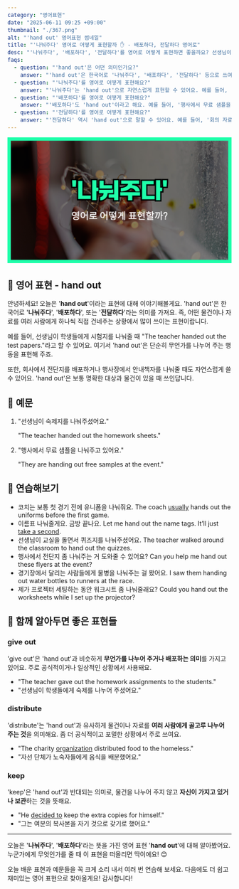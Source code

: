 ```yaml
---
category: "영어표현"
date: "2025-06-11 09:25 +09:00"
thumbnail: "./367.png"
alt: "'hand out' 영어표현 썸네일"
title: "'나눠주다' 영어로 어떻게 표현할까 ✋ - 배포하다, 전달하다 영어로"
desc: "'나눠주다', '배포하다', '전달하다'를 영어로 어떻게 표현하면 좋을까요? 선생님이 시험지를 나눠주셨어요, 행사에서 무료 샘플을 나눠주고 있어요 등 상황에 맞는 표현법을 배워봅시다. 다양한 예문을 통해서 연습하고 본인의 표현으로 만들어 보세요."
faqs:
  - question: "'hand out'은 어떤 의미인가요?"
    answer: "'hand out'은 한국어로 '나눠주다', '배포하다', '전달하다' 등으로 쓰여요. 여러 사람에게 직접 물건이나 자료를 하나씩 건네줄 때 사용하는 표현이에요."
  - question: "'나눠주다'를 영어로 어떻게 표현해요?"
    answer: "'나눠주다'는 'hand out'으로 자연스럽게 표현할 수 있어요. 예를 들어, '선생님이 숙제지를 나눠주셨어요'는 'The teacher handed out the homework sheets.'라고 해요."
  - question: "'배포하다'를 영어로 어떻게 표현해요?"
    answer: "'배포하다'도 'hand out'이라고 해요. 예를 들어, '행사에서 무료 샘플을 배포하고 있어요'는 'They are handing out free samples at the event.'로 표현해요."
  - question: "'전달하다'를 영어로 어떻게 표현해요?"
    answer: "'전달하다' 역시 'hand out'으로 말할 수 있어요. 예를 들어, '회의 자료를 모두에게 전달해 주세요'는 'Please hand out the meeting materials to everyone.'라고 해요."
---
```


!['hand out' 영어표현](./367.png)

## 🌟 영어 표현 - hand out

안녕하세요! 오늘은 '**hand out**'이라는 표현에 대해 이야기해볼게요. 'hand out'은 한국어로 '**나눠주다**', '**배포하다**', 또는 '**전달하다**'라는 의미를 가져요. 즉, 어떤 물건이나 자료를 여러 사람에게 하나씩 직접 건네주는 상황에서 많이 쓰이는 표현이랍니다.

예를 들어, 선생님이 학생들에게 시험지를 나눠줄 때 "The teacher handed out the test papers."라고 할 수 있어요. 여기서 'hand out'은 단순히 무언가를 나누어 주는 행동을 표현해 주죠.

또한, 회사에서 전단지를 배포하거나 행사장에서 안내책자를 나눠줄 때도 자연스럽게 쓸 수 있어요. 'hand out'은 보통 명확한 대상과 물건이 있을 때 쓰인답니다.

## 📖 예문

1. "선생님이 숙제지를 나눠주셨어요."

   "The teacher handed out the homework sheets."

2. "행사에서 무료 샘플을 나눠주고 있어요."

   "They are handing out free samples at the event."

## 💬 연습해보기

<ul data-interactive-list>

  <li data-interactive-item>
    <span data-toggler>코치는 보통 첫 경기 전에 유니폼을 나눠줘요.</span>
    <span data-answer>The coach <a href="/blog/in-english/017.usually/">usually</a> hands out the uniforms before the first game.</span>
  </li>

  <li data-interactive-item>
    <span data-toggler>이름표 나눠줄게요. 금방 끝나요.</span>
    <span data-answer>Let me hand out the name tags. It’ll just <a href="/blog/in-english/010.take-a-while/">take a second</a>.</span>
  </li>

  <li data-interactive-item>
    <span data-toggler>선생님이 교실을 돌면서 퀴즈지를 나눠주셨어요.</span>
    <span data-answer>The teacher walked around the classroom to hand out the quizzes.</span>
  </li>

  <li data-interactive-item>
    <span data-toggler>행사에서 전단지 좀 나눠주는 거 도와줄 수 있어요?</span>
    <span data-answer>Can you help me hand out these flyers at the event?</span>
  </li>

  <li data-interactive-item>
    <span data-toggler>경기장에서 달리는 사람들에게 물병을 나눠주는 걸 봤어요.</span>
    <span data-answer>I saw them handing out water bottles to runners at the race.</span>
  </li>

  <li data-interactive-item>
    <span data-toggler>제가 프로젝터 세팅하는 동안 워크시트 좀 나눠줄래요?</span>
    <span data-answer>Could you hand out the worksheets while I set up the projector?</span>
  </li>

</ul>

## 🤝 함께 알아두면 좋은 표현들

### give out

'give out'은 'hand out'과 비슷하게 **무언가를 나누어 주거나 배포하는 의미**를 가지고 있어요. 주로 공식적이거나 일상적인 상황에서 사용돼요.

- "The teacher gave out the homework assignments to the students."
- "선생님이 학생들에게 숙제를 나누어 주셨어요."

### distribute

'distribute'는 'hand out'과 유사하게 물건이나 자료를 **여러 사람에게 골고루 나누어 주는 것**을 의미해요. 좀 더 공식적이고 포멀한 상황에서 주로 쓰여요.

- "The charity [organization](/blog/in-english/533.organization/) distributed food to the homeless."
- "자선 단체가 노숙자들에게 음식을 배분했어요."

### keep

'keep'은 'hand out'과 반대되는 의미로, 물건을 나누어 주지 않고 **자신이 가지고 있거나 보관**하는 것을 뜻해요.

- "He [decided to](/blog/in-english/062.decide-to/) keep the extra copies for himself."
- "그는 여분의 복사본을 자기 것으로 갖기로 했어요."

---

오늘은 '**나눠주다**', '**배포하다**'라는 뜻을 가진 영어 표현 '**hand out**'에 대해 알아봤어요. 누군가에게 무엇인가를 줄 때 이 표현을 떠올리면 딱이에요! 😊

오늘 배운 표현과 예문들을 꼭 크게 소리 내서 여러 번 연습해 보세요. 다음에도 더 쉽고 재미있는 영어 표현으로 찾아올게요! 감사합니다!
